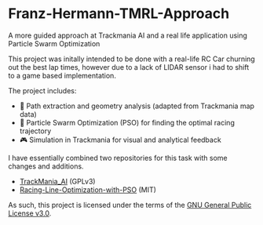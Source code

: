 # Franz-Hermann-TMRL-Approach
A more guided approach at Trackmania AI and a real life application using Particle Swarm Optimization

This project was initally intended to be done with a real-life RC Car churning out the best lap times, however due to a lack of LIDAR sensor i had to shift to a game based implementation.

The project includes:
- 📍 Path extraction and geometry analysis (adapted from Trackmania map data)
- 🧠 Particle Swarm Optimization (PSO) for finding the optimal racing trajectory
- 🎮 Simulation in Trackmania for visual and analytical feedback

I have essentially combined two repositories for this task with some changes and additions.

- [TrackMania_AI](https://github.com/AndrejGobeX/TrackMania_AI) (GPLv3)
- [Racing-Line-Optimization-with-PSO](https://github.com/ParsaD23/Racing-Line-Optimization-with-PSO) (MIT)

As such, this project is licensed under the terms of the [GNU General Public License v3.0](LICENSE).
